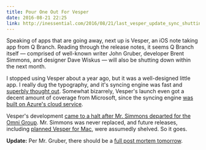 ```yaml
---
title: Pour One Out For Vesper
date: 2016-08-21 22:25
link: http://inessential.com/2016/08/21/last_vesper_update_sync_shutting_down
---
```


Speaking of apps that are going away, next up is Vesper, an iOS note taking app from Q Branch. Reading through the release notes, it seems Q Branch itself — comprised of well-known writer John Gruber, developer Brent Simmons, and designer Dave Wiskus — will also be shutting down within the next month.

I stopped using Vesper about a year ago, but it was a well-designed little app. I really dug the typography, and it's syncing engine was fast and [superbly thought out][vespersync]. Somewhat bizarrely, Vesper's launch even got a decent amount of coverage from Microsoft, since the syncing engine [was built on Azure's cloud service][azure].

Vesper's development [came to a halt after Mr. Simmons departed for the Omni Group][simmons-omni]. Mr. Simmons was never replaced, and future releases, including [planned Vesper for Mac][vespermac], were assumedly shelved. So it goes.

**Update:** Per Mr. Gruber, there should be a [full post mortem tomorrow][gruber].

[gruber]: https://twitter.com/gruber/status/767460811069530113
[vespermac]: http://vesperapp.co/blog/native-support-for-ipad-and-landscape/
[vespersync]: http://inessential.com/vespersyncdiary
[simmons-omni]: http://inessential.com/2014/09/29/omni
[azure]: https://channel9.msdn.com/Blogs/Windows-Azure/Learn-how-Vesper-built-offline-sync-using-Azure-Mobile-Services-
